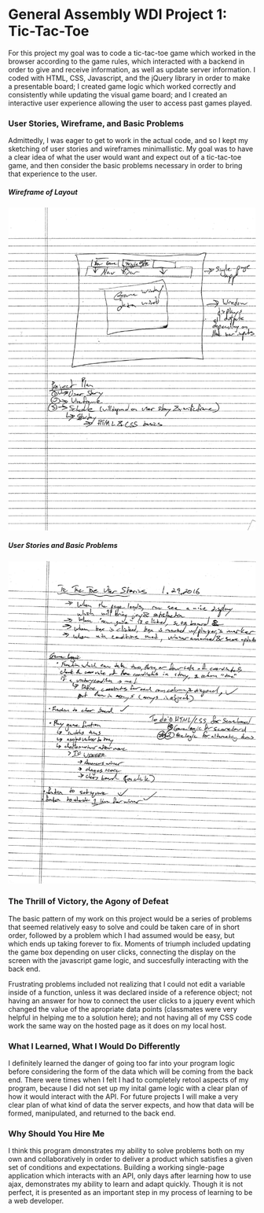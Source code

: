 # General Assembly WDI Project 1: Tic-Tac-Toe

For this project my goal was to code a tic-tac-toe game which worked in the browser according to the game rules, which interacted with a backend in order to give and receive information, as well as update server information. I coded with HTML, CSS, Javascript, and the jQuery library in order to make a presentable board; I created game logic which worked correctly and consistently while updating the visual game board; and I created an interactive user experience allowing the user to access past games played.

### User Stories, Wireframe, and Basic Problems

Admittedly, I was eager to get to work in the actual code, and so I kept my sketching of user stories and wireframes minimallistic. My goal was to have a clear idea of what the user would want and expect out of a tic-tac-toe game, and then consider the basic problems necessary in order to bring that experience to the user.

##### Wireframe of Layout

![Wireframe](https://github.com/MFBrewster/tic-tac-toe/blob/master/wireframe.jpg "Basic Wirefram")

##### User Stories and Basic Problems

![User Story and Basic  ](https://github.com/MFBrewster/tic-tac-toe/blob/master/user-stories-and-basic-problems.jpg "User Stories and Basic Problems")

### The Thrill of Victory, the Agony of Defeat

The basic pattern of my work on this project would be a series of problems that seemed relatively easy to solve and could be taken care of in short order, followed by a problem which I had assumed would be easy, but which ends up taking forever to fix. Moments of triumph included updating the game box depending on user clicks, connecting the display on the screen with the javascript game logic, and succesfully interacting with the back end. 


Frustrating problems included not realizing that I could not edit a variable inside of a function, unless it was declared inside of a reference object; not having an answer for how to connect the user clicks to a jquery event which changed the value of the apropriate data points (classmates were very helpful in helping me to a solution here); and not having all of my CSS code work the same way on the hosted page as it does on my local host.

### What I Learned, What I Would Do Differently

I definitely learned the danger of going too far into your program logic before considering the form of the data which will be coming from the back end. There were times when I felt I had to completely retool aspects of my program, because I did not set up my inital game logic with a clear plan of how it would interact with the API. For future projects I will  make a very clear plan of what kind of data the server expects, and how that data will be formed, manipulated, and returned to the back end.

### Why Should You Hire Me

I think this program dmonstrates my ability to solve problems both on my own and collaboratively in order to deliver a product which satisfies a given set of conditions and expectations. Building a working single-page application which interacts with an API, only days after learning how to use ajax, demonstrates my ability to learn and adapt quickly. Though it is not perfect, it is presented as an important step in my process of learning to be a web developer.
